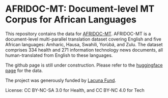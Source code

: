 # AFRIDOC-MT: Document-level MT Corpus for African Languages
This repository contains the data for <a href="https://arxiv.org/abs/2501.06374">AFRIDOC-MT</a>.  AFRIDOC-MT is a document-level multi-parallel translation dataset covering English and five African languages: Amharic, Hausa, Swahili, Yorùbá, and Zulu. The dataset comprises 334 health and 271 information technology news documents, all human-translated from English to these languages. 

The github page is still under construction. Please refer to the <a href="https://huggingface.co/datasets/masakhane/AfriDocMT">huggingface page</a> for the data. 

The project was generously funded by [Lacuna Fund](https://lacunafund.org/).

License: CC BY-NC-SA 3.0 for Health, and CC BY-NC 4.0 for Tech
